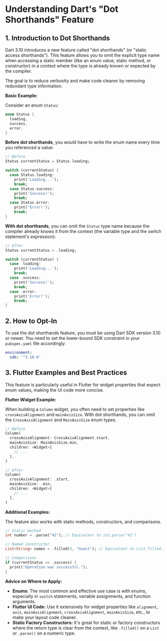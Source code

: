 # Understanding Dart's "Dot Shorthands" Feature

## 1. Introduction to Dot Shorthands

Dart 3.10 introduces a new feature called "dot shorthands" (or "static access shorthands"). This feature allows you to omit the explicit type name when accessing a static member (like an enum value, static method, or constructor) in a context where the type is already known or expected by the compiler.

The goal is to reduce verbosity and make code cleaner by removing redundant type information.

**Basic Example:**

Consider an enum `Status`:

```dart
enum Status {
  loading,
  success,
  error,
}
```

**Before dot shorthands**, you would have to write the enum name every time you referenced a value:

```dart
// Before
Status currentStatus = Status.loading;

switch (currentStatus) {
  case Status.loading:
    print('Loading...');
    break;
  case Status.success:
    print('Success!');
    break;
  case Status.error:
    print('Error!');
    break;
}
```

**With dot shorthands**, you can omit the `Status` type name because the compiler already knows it from the context (the variable type and the switch statement's expression):

```dart
// After
Status currentStatus = .loading;

switch (currentStatus) {
  case .loading:
    print('Loading...');
    break;
  case .success:
    print('Success!');
    break;
  case .error:
    print('Error!');
    break;
}
```

## 2. How to Opt-In

To use the dot shorthands feature, you must be using Dart SDK version 3.10 or newer. You need to set the lower-bound SDK constraint in your `pubspec.yaml` file accordingly:

```yaml
environment:
  sdk: '^3.10.0'
```

## 3. Flutter Examples and Best Practices

This feature is particularly useful in Flutter for widget properties that expect enum values, making the UI code more concise.

**Flutter Widget Example:**

When building a `Column` widget, you often need to set properties like `crossAxisAlignment` and `mainAxisSize`. With dot shorthands, you can omit the `CrossAxisAlignment` and `MainAxisSize` enum types.

```dart
// Before
Column(
  crossAxisAlignment: CrossAxisAlignment.start,
  mainAxisSize: MainAxisSize.min,
  children: <Widget>[
    // ...
  ],
)

// After
Column(
  crossAxisAlignment: .start,
  mainAxisSize: .min,
  children: <Widget>[
    // ...
  ],
)
```

**Additional Examples:**

The feature also works with static methods, constructors, and comparisons.

```dart
// Static method
int number = .parse("42"); // Equivalent to int.parse("42")

// Named constructor
List<String> names = .filled(3, "Guest"); // Equivalent to List.filled(3, "Guest")

// Comparisons
if (currentStatus == .success) {
  print("Operation was successful.");
}
```

**Advice on Where to Apply:**

- **Enums:** The most common and effective use case is with enums, especially in `switch` statements, variable assignments, and function arguments.
- **Flutter UI Code:** Use it extensively for widget properties like `alignment`, `axis`, `mainAxisAlignment`, `crossAxisAlignment`, `mainAxisSize`, etc., to make your layout code cleaner.
- **Static Factory Constructors:** It's great for static or factory constructors where the return type is clear from the context, like `.filled()` on a `List` or `.parse()` on a numeric type.
